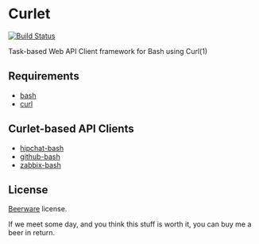 Curlet
======

[![Build Status](https://travis-ci.org/hansode/curlet.png)](https://travis-ci.org/hansode/curlet)

Task-based Web API Client framework for Bash using Curl(1)

Requirements
------------

+ [bash](http://www.gnu.org/software/bash/bash.html)
+ [curl](http://curl.haxx.se/)

Curlet-based API Clients
------------------------

+ [hipchat-bash](https://github.com/hansode/hipchat-bash)
+ [github-bash](https://github.com/hansode/github-bash)
+ [zabbix-bash](https://github.com/hansode/zabbix-bash)

License
-------

[Beerware](http://en.wikipedia.org/wiki/Beerware) license.

If we meet some day, and you think this stuff is worth it, you can buy me a beer in return.
